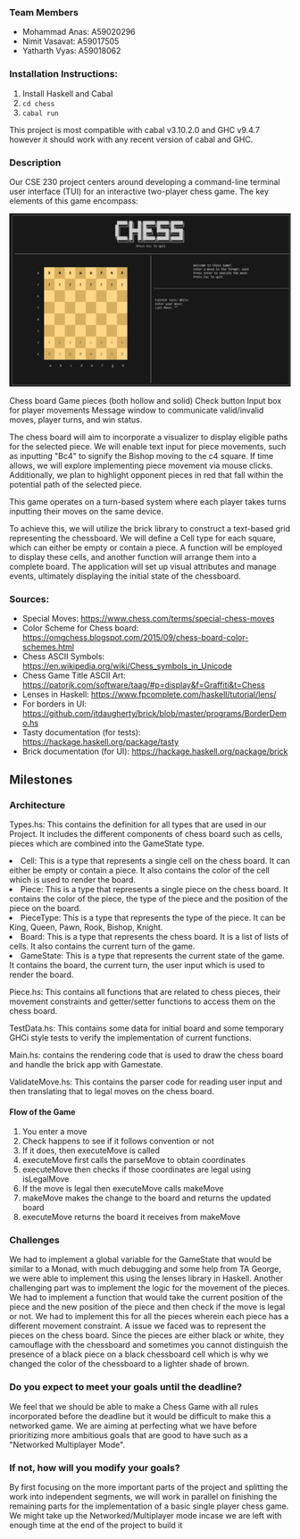 ### Team Members

-   Mohammad Anas: A59020296
-   Nimit Vasavat: A59017505
-   Yatharth Vyas: A59018062

### Installation Instructions:

1. Install Haskell and Cabal
2. `cd chess`
3. `cabal run`

This project is most compatible with cabal v3.10.2.0 and GHC v9.4.7 however it should work with any recent version of cabal and GHC.

### Description

Our CSE 230 project centers around developing a command-line terminal user interface (TUI) for an interactive two-player chess game. The key elements of this game encompass:

![Chess Board](./screenshot.png)

Chess board
Game pieces (both hollow and solid)
Check button
Input box for player movements
Message window to communicate valid/invalid moves, player turns, and win status.

The chess board will aim to incorporate a visualizer to display eligible paths for the selected piece. We will enable text input for piece movements, such as inputting "Bc4" to signify the Bishop moving to the c4 square. If time allows, we will explore implementing piece movement via mouse clicks. Additionally, we plan to highlight opponent pieces in red that fall within the potential path of the selected piece.

This game operates on a turn-based system where each player takes turns inputting their moves on the same device.

To achieve this, we will utilize the brick library to construct a text-based grid representing the chessboard. We will define a Cell type for each square, which can either be empty or contain a piece. A function will be employed to display these cells, and another function will arrange them into a complete board. The application will set up visual attributes and manage events, ultimately displaying the initial state of the chessboard.

### Sources:

-   Special Moves: https://www.chess.com/terms/special-chess-moves
-   Color Scheme for Chess board: https://omgchess.blogspot.com/2015/09/chess-board-color-schemes.html
-   Chess ASCII Symbols: https://en.wikipedia.org/wiki/Chess_symbols_in_Unicode
-   Chess Game Title ASCII Art: https://patorjk.com/software/taag/#p=display&f=Graffiti&t=Chess
-   Lenses in Haskell: https://www.fpcomplete.com/haskell/tutorial/lens/
-   For borders in UI: https://github.com/jtdaugherty/brick/blob/master/programs/BorderDemo.hs
-   Tasty documentation (for tests): https://hackage.haskell.org/package/tasty
-   Brick documentation (for UI): https://hackage.haskell.org/package/brick

## Milestones

### Architecture

Types.hs: This contains the definition for all types that are used in our Project. It includes the different components of chess board such as cells, pieces which are combined into the GameState type.

<li> Cell: This is a type that represents a single cell on the chess board. It can either be empty or contain a piece. It also contains the color of the cell which is used to render the board.
<li> Piece: This is a type that represents a single piece on the chess board. It contains the color of the piece, the type of the piece and the position of the piece on the board.
<li> PieceType: This is a type that represents the type of the piece. It can be King, Queen, Pawn, Rook, Bishop, Knight.
<li> Board: This is a type that represents the chess board. It is a list of lists of cells. It also contains the current turn of the game.
<li> GameState: This is a type that represents the current state of the game. It contains the board, the current turn, the user input which is used to render the board.

Piece.hs: This contains all functions that are related to chess pieces, their movement constraints and getter/setter functions to access them on the chess board.

TestData.hs: This contains some data for initial board and some temporary GHCi style tests to verify the implementation of current functions.

Main.hs: contains the rendering code that is used to draw the chess board and handle the brick app with Gamestate.

ValidateMove.hs: This contains the parser code for reading user input and then translating that to legal moves on the chess board.

#### Flow of the Game

1. You enter a move
2. Check happens to see if it follows convention or not
3. If it does, then executeMove is called
4. executeMove first calls the parseMove to obtain coordinates
5. executeMove then checks if those coordinates are legal using isLegalMove
6. If the move is legal then executeMove calls makeMove
7. makeMove makes the change to the board and returns the updated board
8. executeMove returns the board it receives from makeMove

### Challenges

We had to implement a global variable for the GameState that would be similar to a Monad, with much debugging and some help from TA George, we were able to implement this using the lenses library in Haskell. Another challenging part was to implement the logic for the movement of the pieces. We had to implement a function that would take the current position of the piece and the new position of the piece and then check if the move is legal or not. We had to implement this for all the pieces wherein each piece has a different movement constraint. A issue we faced was to represent the pieces on the chess board. Since the pieces are either black or white, they camouflage with the chessboard and sometimes you cannot distinguish the presence of a black piece on a black chessboard cell which is why we changed the color of the chessboard to a lighter shade of brown.

### Do you expect to meet your goals until the deadline?

We feel that we should be able to make a Chess Game with all rules incorporated before the deadline but it would be difficult to make this a networked game. We are aiming at perfecting what we have before prioritizing more ambitious goals that are good to have such as a "Networked Multiplayer Mode".

### If not, how will you modify your goals?

By first focusing on the more important parts of the project and splitting the work into independent segments, we will work in parallel on finishing the remaining parts for the implementation of a basic single player chess game. We might take up the Networked/Multiplayer mode incase we are left with enough time at the end of the project to build it

